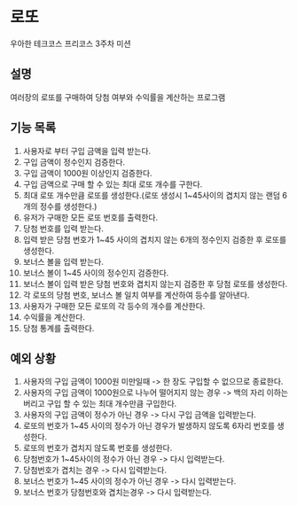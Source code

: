 # 로또
우아한 테크코스 프리코스 3주차 미션

## 설명
여러장의 로또를 구매하여 당첨 여부와 수익률을 계산하는 프로그램

## 기능 목록
1. 사용자로 부터 구입 금액을 입력 받는다.
2. 구입 금액이 정수인지 검증한다.
3. 구입 금액이 1000원 이상인지 검증한다.
4. 구입 금액으로 구매 할 수 있는 최대 로또 개수를 구한다.
5. 최대 로또 개수만큼 로또를 생성한다.(로또 생성시 1~45사이의 겹치지 않는 랜덤 6개의 정수를 생성한다.)
6. 유저가 구매한 모든 로또 번호를 출력한다.
7. 당첨 번호를 입력 받는다.
8. 입력 받은 당첨 번호가 1~45 사이의 겹치지 않는 6개의 정수인지 검증한 후 로또를 생성한다. 
9. 보너스 볼을 입력 받는다.
10. 보너스 볼이 1~45 사이의 정수인지 검증한다.
11. 보너스 볼이 입력 받은 당첨 번호와 겹치지 않는지 검증한 후 당첨 로또를 생성한다.
12. 각 로또의 당첨 번호, 보너스 볼 일치 여부를 계산하여 등수를 알아낸다.
13. 사용자가 구매한 모든 로또의 각 등수의 개수를 계산한다.
14. 수익률을 계산한다.
15. 당첨 통계를 출력한다.

## 예외 상황
1. 사용자의 구입 금액이 1000원 미만일때 -> 한 장도 구입할 수 없으므로 종료한다.
2. 사용자의 구입 금액이 1000원으로 나누어 떨어지지 않는 경우 -> 백의 자리 이하는 버리고 구입 할 수 있는 최대 개수만큼 구입한다.
3. 사용자의 구입 금액이 정수가 아닌 경우 -> 다시 구입 금액을 입력받는다.
4. 로또의 번호가 1~45 사이의 정수가 아닌 경우가 발생하지 않도록 6자리 번호를 생성한다.
5. 로또의 번호가 겹치지 않도록 번호를 생성한다.
6. 당첨번호가 1~45사이의 정수가 아닌 경우 -> 다시 입력받는다.
7. 당첨번호가 겹치는 경우 -> 다시 입력받는다.
8. 보너스 번호가 1~45 사이의 정수가 아닌 경우 -> 다시 입력받는다.
9. 보너스 번호가 당첨번호와 겹치는경우 -> 다시 입력받는다.
